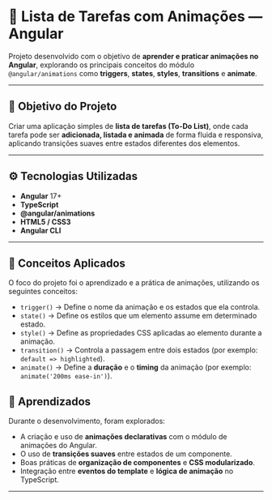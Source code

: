 # 🧾 Lista de Tarefas com Animações — Angular

Projeto desenvolvido com o objetivo de **aprender e praticar animações no Angular**, explorando os principais conceitos do módulo `@angular/animations` como **triggers**, **states**, **styles**, **transitions** e **animate**.

---

## 🎯 Objetivo do Projeto

Criar uma aplicação simples de **lista de tarefas (To-Do List)**, onde cada tarefa pode ser **adicionada, listada e animada** de forma fluida e responsiva, aplicando transições suaves entre estados diferentes dos elementos.

---

## ⚙️ Tecnologias Utilizadas

- **Angular** 17+
- **TypeScript**
- **@angular/animations**
- **HTML5 / CSS3**
- **Angular CLI**

---

## 🧩 Conceitos Aplicados

O foco do projeto foi o aprendizado e a prática de animações, utilizando os seguintes conceitos:

- `trigger()` → Define o nome da animação e os estados que ela controla.  
- `state()` → Define os estilos que um elemento assume em determinado estado.  
- `style()` → Define as propriedades CSS aplicadas ao elemento durante a animação.  
- `transition()` → Controla a passagem entre dois estados (por exemplo: `default => highlighted`).  
- `animate()` → Define a **duração** e o **timing** da animação (por exemplo: `animate('200ms ease-in')`).


## 🧠 Aprendizados

Durante o desenvolvimento, foram explorados:

- A criação e uso de **animações declarativas** com o módulo de animações do Angular.
- O uso de **transições suaves** entre estados de um componente.
- Boas práticas de **organização de componentes** e **CSS modularizado**.
- Integração entre **eventos do template** e **lógica de animação** no TypeScript.

---
